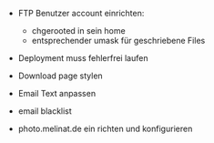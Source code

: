 - FTP Benutzer account einrichten:
  - chgerooted in sein home
  - entsprechender umask für geschriebene Files

- Deployment muss fehlerfrei laufen

- Download page stylen

- Email Text anpassen

- email blacklist

- photo.melinat.de ein richten und konfigurieren
